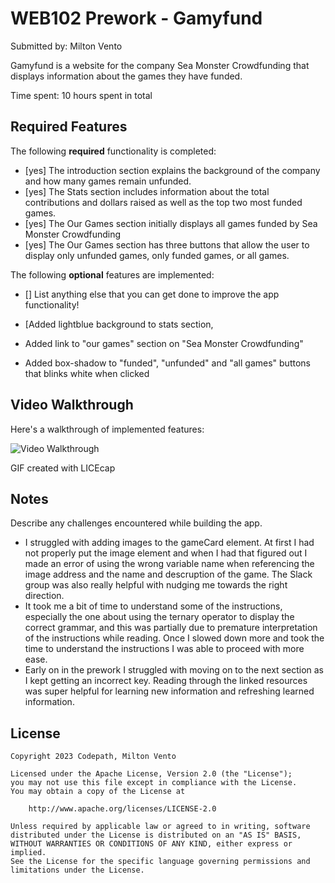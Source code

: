 # WEB102 Prework - Gamyfund

Submitted by: Milton Vento

Gamyfund is a website for the company Sea Monster Crowdfunding that displays information about the games they have funded.

Time spent: 10 hours spent in total

## Required Features

The following **required** functionality is completed:

* [yes] The introduction section explains the background of the company and how many games remain unfunded.
* [yes] The Stats section includes information about the total contributions and dollars raised as well as the top two most funded games.
* [yes] The Our Games section initially displays all games funded by Sea Monster Crowdfunding
* [yes] The Our Games section has three buttons that allow the user to display only unfunded games, only funded games, or all games.

The following **optional** features are implemented:

* [] List anything else that you can get done to improve the app functionality!

* [Added lightblue background to stats section,
*  Added link to "our games" section on "Sea Monster Crowdfunding"
*  Added box-shadow to "funded", "unfunded" and "all games" buttons that blinks white when clicked

## Video Walkthrough

Here's a walkthrough of implemented features:

<img src='http://i.imgur.com/link/to/your/gif/file.gif' title='Video Walkthrough' width='' alt='Video Walkthrough' />

<!-- Replace this with whatever GIF tool you used! -->
GIF created with LICEcap  
<!-- Recommended tools:
[Kap](https://getkap.co/) for macOS
[ScreenToGif](https://www.screentogif.com/) for Windows
[peek](https://github.com/phw/peek) for Linux. -->

## Notes

Describe any challenges encountered while building the app.
* I struggled with adding images to the gameCard element. At first I had not properly put the image element and when I had that figured out I made an error of using the wrong variable name when referencing the image address and the name and descruption of the game. The Slack group was also really helpful with nudging me towards the right direction.
* It took me a bit of time to understand some of the instructions, especially the one about using the ternary operator to display the correct grammar, and this was partially due to premature interpretation of the instructions while reading. Once I slowed down more and took the time to understand the instructions I was able to proceed with more ease. 
* Early on in the prework I struggled with moving on to the next section as I kept getting an incorrect key. Reading through the linked resources was super helpful for learning new information and refreshing learned information.
## License

    Copyright 2023 Codepath, Milton Vento

    Licensed under the Apache License, Version 2.0 (the "License");
    you may not use this file except in compliance with the License.
    You may obtain a copy of the License at

        http://www.apache.org/licenses/LICENSE-2.0

    Unless required by applicable law or agreed to in writing, software
    distributed under the License is distributed on an "AS IS" BASIS,
    WITHOUT WARRANTIES OR CONDITIONS OF ANY KIND, either express or implied.
    See the License for the specific language governing permissions and
    limitations under the License.
